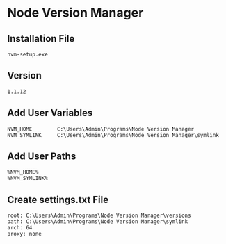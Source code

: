 # Node Version Manager

## Installation File

    nvm-setup.exe

## Version

    1.1.12

## Add User Variables

    NVM_HOME        C:\Users\Admin\Programs\Node Version Manager
    NVM_SYMLINK     C:\Users\Admin\Programs\Node Version Manager\symlink

## Add User Paths

    %NVM_HOME%
    %NVM_SYMLINK%

## Create settings.txt File

    root: C:\Users\Admin\Programs\Node Version Manager\versions
    path: C:\Users\Admin\Programs\Node Version Manager\symlink
    arch: 64
    proxy: none
